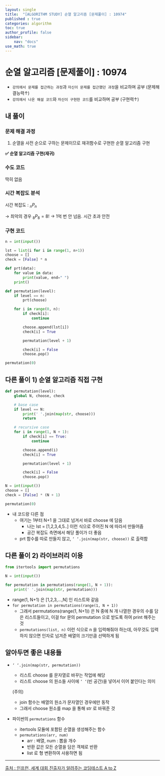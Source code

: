 ```yaml
---
layout: single
title:  "[ALGORITHM STUDY] 순열 알고리즘 [문제풀이] : 10974"
published : true
categories: algorithm
toc: true
author_profile: false
sidebar:
    nav: "docs"
use_math: true
---
```


# 순열 알고리즘 [문제풀이] : 10974

- `강의에서 문제를 접근하는 과정`과 `자신이 문제를 접근했던 과정`을 비교하며 공부 (문제해결능력↑)
- `강의에서 나온 해설 코드`와 `자신이 구현한 코드`를 비교하며 공부 (구현력↑)

## 내 풀이

### 문제 해결 과정

1. 순열을 사전 순으로 구하는 문제이므로 재귀함수로 구현한 순열 알고리즘 구현

**✅ 순열 알고리즘 구현(재귀)**

### 수도 코드

딱히 없음

### 시간 복잡도 분석

시간 복잡도 : $_nP_n$

→ 최악의 경우 $_8P_8 = 8!$ → 1억 번 안 넘음. 시간 초과 안전

### 구현 코드

```python
n = int(input())

lst = list(i for i in range(1, n+1))
choose = []
check = [False] * n

def prt(data):
    for value in data:
        print(value, end=" ")
    print()

def permutation(level):
    if level == n:
        prt(choose)

    for i in range(0, n):
        if check[i]:
            continue

        choose.append(lst[i])
        check[i] = True

        permutation(level + 1)

        check[i] = False
        choose.pop()

permutation(0)
```

## 다른 풀이 1) 순열 알고리즘 직접 구현

```python
def permutation(level):
    global N, choose, check

    # base case
    if level == N:
        print(' '.join(map(str, choose)))
        return

    # recursive case
    for i in range(1, N + 1):
        if check[i] == True:
            continue

        choose.append(i)
        check[i] = True

        permutation(level + 1)

        check[i] = False
        choose.pop()

N = int(input())
choose = []
check = [False] * (N + 1)

permutation(0)
```

- 내 코드랑 다른 점
    - 여기는 1부터 N+1 을 그대로 넘겨서 바로 choose 에 담음
        - 나는 lst = [1,2,3,4,5..] 이런 식으로 주어진 N 에 따라서 만들어줌
        - 공간 복잡도 측면에서 해당 풀이가 더 좋음
    - prt 함수를 따로 만들지 않고, `‘ ‘.join(map(str, choose))` 로 출력함

## 다른 풀이 2) 라이브러리 이용

```python
from itertools import permutations

N = int(input())

for permutation in permutations(range(1, N + 1)):
    print(' '.join(map(str, permutation)))
```

- range(1, N+1) 은 [1,2,3,…,N] 인 리스트와 같음
- `for permutation in permutations(range(1, N + 1))`
    - 그래서 permutations(range(1, N+1)) 은 N 중에 N 개 나열한 경우의 수를 담은 리스트들이고, 이걸 for 문의 permutation 으로 받도록 하여 print 해주는 것
    - `permutations(list, n)` 이런 식으로 n 을 입력해줘야 하는데, 아무것도 입력하지 않으면 인자로 넘겨준 배열의 크기만큼 선택하게 됨

## 알아두면 좋은 내용들

- `‘ ‘.join(map(str, permutation))`
    - 리스트 choose 를 문자열로 바꾸는 작업에 해당
    - 리스트 choose 의 원소들 사이에 `‘ ‘`(빈 공간)을 넣어서 이어 붙인다는 의미
    
    (주의)
    
    - join 함수는 배열의 원소가 문자열인 경우에만 동작
    - 그래서 choose 원소를 map 을 통해 str 로 바꿔준 것
- 파이썬의 `permutations` 함수
    - itertools 모듈에 포함된 순열을 생성해주는 함수
    - `permutations(arr, num)`
        - arr : 배열, num : 뽑을 개수
        - 반환 값은 모든 순열을 담은 객체로 반환
        - list 로 형 변환하여 사용하면 됨

---

[출처 : 인프런, 세계 대회 진출자가 알려주는 코딩테스트 A to Z](https://www.inflearn.com/course/%EC%84%B8%EA%B3%84%EB%8C%80%ED%9A%8C-%EC%BD%94%EB%94%A9%ED%85%8C%EC%8A%A4%ED%8A%B8-%ED%8C%8C%EC%9D%B4%EC%8D%AC)